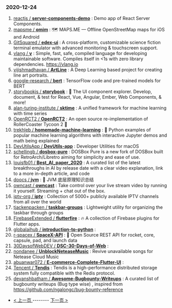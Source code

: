 ### 2020-12-24 
1. [
        reactjs /
**server-components-demo**](https://github.com/reactjs/server-components-demo) : Demo app of React Server Components.
1. [
        mapsme /
**omim**](https://github.com/mapsme/omim) : 🗺️ MAPS.ME — Offline OpenStreetMap maps for iOS and Android
1. [
        GitSquared /
**edex-ui**](https://github.com/GitSquared/edex-ui) : A cross-platform, customizable science fiction terminal emulator with advanced monitoring & touchscreen support.
1. [
        vlang /
**v**](https://github.com/vlang/v) : Simple, fast, safe, compiled language for developing maintainable software. Compiles itself in <1s with zero library dependencies. https://vlang.io
1. [
        vijishmadhavan /
**ArtLine**](https://github.com/vijishmadhavan/ArtLine) : A Deep Learning based project for creating line art portraits.
1. [
        google-research /
**bert**](https://github.com/google-research/bert) : TensorFlow code and pre-trained models for BERT
1. [
        storybookjs /
**storybook**](https://github.com/storybookjs/storybook) : 📓 The UI component explorer. Develop, document, & test for React, Vue, Angular, Ember, Web Components, & more!
1. [
        alan-turing-institute /
**sktime**](https://github.com/alan-turing-institute/sktime) : A unified framework for machine learning with time series
1. [
        OpenRCT2 /
**OpenRCT2**](https://github.com/OpenRCT2/OpenRCT2) : An open source re-implementation of RollerCoaster Tycoon 2 🎢
1. [
        trekhleb /
**homemade-machine-learning**](https://github.com/trekhleb/homemade-machine-learning) : 🤖 Python examples of popular machine learning algorithms with interactive Jupyter demos and math being explained
1. [
        DevUtilsApp /
**DevUtils-app**](https://github.com/DevUtilsApp/DevUtils-app) : Developer Utilities for macOS
1. [
        schellingb /
**dosbox-pure**](https://github.com/schellingb/dosbox-pure) : DOSBox Pure is a new fork of DOSBox built for RetroArch/Libretro aiming for simplicity and ease of use.
1. [
        louisfb01 /
**Best_AI_paper_2020**](https://github.com/louisfb01/Best_AI_paper_2020) : A curated list of the latest breakthroughs in AI by release date with a clear video explanation, link to a more in-depth article, and code
1. [
        doocs /
**jvm**](https://github.com/doocs/jvm) : 🤗 JVM 底层原理知识总结
1. [
        owncast /
**owncast**](https://github.com/owncast/owncast) : Take control over your live stream video by running it yourself. Streaming + chat out of the box.
1. [
        iptv-org /
**iptv**](https://github.com/iptv-org/iptv) : Collection of 5000+ publicly available IPTV channels from all over the world
1. [
        tjackenpacken /
**taskbar-groups**](https://github.com/tjackenpacken/taskbar-groups) : Lightweight utility for organizing the taskbar through groups
1. [
        FirebaseExtended /
**flutterfire**](https://github.com/FirebaseExtended/flutterfire) : 🔥 A collection of Firebase plugins for Flutter apps.
1. [
        globalaihub /
**introduction-to-python**](https://github.com/globalaihub/introduction-to-python) : 
1. [
        r-spacex /
**SpaceX-API**](https://github.com/r-spacex/SpaceX-API) : 🚀 Open Source REST API for rocket, core, capsule, pad, and launch data
1. [
        30DaysofWebDEV /
**DSC-30-Days-of-Web**](https://github.com/30DaysofWebDEV/DSC-30-Days-of-Web) : 
1. [
        nondanee /
**UnblockNeteaseMusic**](https://github.com/nondanee/UnblockNeteaseMusic) : Revive unavailable songs for Netease Cloud Music
1. [
        abuanwar072 /
**E-commerce-Complete-Flutter-UI**](https://github.com/abuanwar072/E-commerce-Complete-Flutter-UI) : 
1. [
        Tencent /
**Tendis**](https://github.com/Tencent/Tendis) : Tendis is a high-performance distributed storage system fully compatible with the Redis protocol.
1. [
        devanshbatham /
**Awesome-Bugbounty-Writeups**](https://github.com/devanshbatham/Awesome-Bugbounty-Writeups) : A curated list of bugbounty writeups (Bug type wise) , inspired from https://github.com/ngalongc/bug-bounty-reference 

- [ < 上一页 ](https://github.com/able8/github-trending-daily-record/blob/master/2020-12-23.md) -------- [ 下一页 > ](https://github.com/able8/github-trending-daily-record/blob/master/2020-12-25.md)